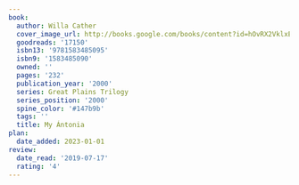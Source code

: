 ```yaml
---
book:
  author: Willa Cather
  cover_image_url: http://books.google.com/books/content?id=hOvRX2VklxEC&printsec=frontcover&img=1&zoom=1&edge=curl&source=gbs_api
  goodreads: '17150'
  isbn13: '9781583485095'
  isbn9: '1583485090'
  owned: ''
  pages: '232'
  publication_year: '2000'
  series: Great Plains Trilogy
  series_position: '2000'
  spine_color: '#147b9b'
  tags: ''
  title: My Ántonia
plan:
  date_added: 2023-01-01
review:
  date_read: '2019-07-17'
  rating: '4'
---
```

